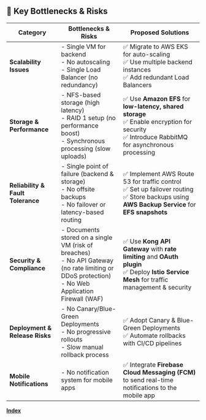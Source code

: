 ## **🔴 Key Bottlenecks & Risks**

| **Category**                 | **Bottlenecks & Risks** | **Proposed Solutions** |
|-----------------------------|------------------------|------------------------|
| **Scalability Issues**       | - Single VM for backend <br> - No autoscaling <br> - Single Load Balancer (no redundancy) | ✅ Migrate to AWS EKS for auto-scaling <br> ✅ Use multiple backend instances <br> ✅ Add redundant Load Balancers |
| **Storage & Performance**    | - NFS-based storage (high latency) <br> - RAID 1 setup (no performance boost) <br> - Synchronous processing (slow uploads) | ✅ Use **Amazon EFS** for **low-latency, shared storage** <br> ✅ Enable encryption for security <br> ✅ Introduce RabbitMQ for asynchronous processing |
| **Reliability & Fault Tolerance** | - Single point of failure (backend & storage) <br> - No offsite backups <br> - No failover or latency-based routing | ✅ Implement AWS Route 53 for traffic control <br> ✅ Set up failover routing <br> ✅ Store backups using **AWS Backup Service** for **EFS snapshots** |
| **Security & Compliance**    | - Documents stored on a single VM (risk of breaches) <br> - No API Gateway (no rate limiting or DDoS protection) <br> - No Web Application Firewall (WAF) | ✅ Use **Kong API Gateway** with **rate limiting** and **OAuth plugin** <br> ✅ Deploy **Istio Service Mesh** for traffic management & security |
| **Deployment & Release Risks** | - No Canary/Blue-Green Deployments <br> - No progressive rollouts <br> - Slow manual rollback process | ✅ Adopt Canary & Blue-Green Deployments <br> ✅ Automate rollbacks with CI/CD pipelines |
| **Mobile Notifications**     | - No notification system for mobile apps | ✅ Integrate **Firebase Cloud Messaging (FCM)** to send real-time notifications to the mobile app |

**[Index](./Solution.md)**
